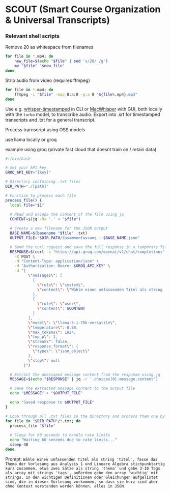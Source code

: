 # SCOUT (Smart Course Organization & Universal Transcripts)




### Relevant shell scripts


Remove 20 as whitespace from filenames
```sh
for file in *.mp4; do
    new_file=$(echo "$file" | sed 's/20/ /g')
    mv "$file" "$new_file"
done

```


Strip audio from video (requires ffmpeg)
```sh
for file in *.mp4; do
    ffmpeg -i "$file" -map 0:a:0 -q:a 0 "${file%.mp4}.mp3"
done
```


Use e.g. [whisper-timestamped](https://github.com/linto-ai/whisper-timestamped) in CLI or [MacWhisper](https://goodsnooze.gumroad.com/l/macwhisper) with GUI, both locally with the `turbo` model, to transcribe audio.
Export into .srt for timestamped transcripts and .txt for a general transcript.

Process trarnscript using OSS models

use llama locally or groq

example using groq (private fast cloud that doesnt train on / retain data)

```sh
#!/bin/bash

# Set your API key
GROQ_API_KEY="[key]"

# Directory containing .txt files
DIR_PATH="./[path]"

# Function to process each file
process_file() {
  local file="$1"
  
  # Read and escape the content of the file using jq
  CONTENT=$(jq -Rs '.' < "$file")

  # Create a new filename for the JSON output
  BASE_NAME=$(basename "$file" .txt)
  OUTPUT_FILE="$DIR_PATH/Zusammenfassung - $BASE_NAME.json"

  # Send the curl request and save the full response in a temporary file
  RESPONSE=$(curl -s "https://api.groq.com/openai/v1/chat/completions" \
    -X POST \
    -H "Content-Type: application/json" \
    -H "Authorization: Bearer $GROQ_API_KEY" \
    -d "{
          \"messages\": [
            {
              \"role\": \"system\",
              \"content\": \"Wähle einen umfassenden Titel als string 'titel', fasse das Thema der Vorlesung aus Analysis 1 und Lineare Algebra stichpunktartig kurz zusammen, etwa zwei Sätze als string 'thema' und gebe 3-10 Tags als array mit strings 'tags', außerdem gebe den array 'wichtig' mit strings, in die wichtigen Definitionen oder Gleichungen aufgelistet sind, die in dieser Vorlesung vorkommen, so dass sie kurz sind aber ohne Kontext verstanden werden können.\nalles in JSON\"
            },
            {
              \"role\": \"user\",
              \"content\": $CONTENT
            }
          ],
          \"model\": \"llama-3.1-70b-versatile\",
          \"temperature\": 0.88,
          \"max_tokens\": 1024,
          \"top_p\": 1,
          \"stream\": false,
          \"response_format\": {
            \"type\": \"json_object\"
          },
          \"stop\": null
        }")

  # Extract the unescaped message content from the response using jq
  MESSAGE=$(echo "$RESPONSE" | jq -r '.choices[0].message.content')

  # Save the extracted message content to the output file
  echo "$MESSAGE" > "$OUTPUT_FILE"

  echo "Saved response to $OUTPUT_FILE"
}

# Loop through all .txt files in the directory and process them one by one
for file in "$DIR_PATH"/*.txt; do
  process_file "$file"
  
  # Sleep for 60 seconds to handle rate limits
  echo "Waiting 60 seconds due to rate limits..."
  sleep 40
done
```

Prompt: `Wähle einen umfassenden Titel als string 'titel', fasse das Thema der Vorlesung aus Analysis 1 und Lineare Algebra stichpunktartig kurz zusammen, etwa zwei Sätze als string 'thema' und gebe 3-10 Tags als array mit strings 'tags', außerdem gebe den array 'wichtig' mit strings, in den wichtigen Definitionen oder Gleichungen aufgelistet sind, die in dieser Vorlesung vorkommen, so dass sie kurz sind aber ohne Kontext verstanden werden können.
alles in JSON`


